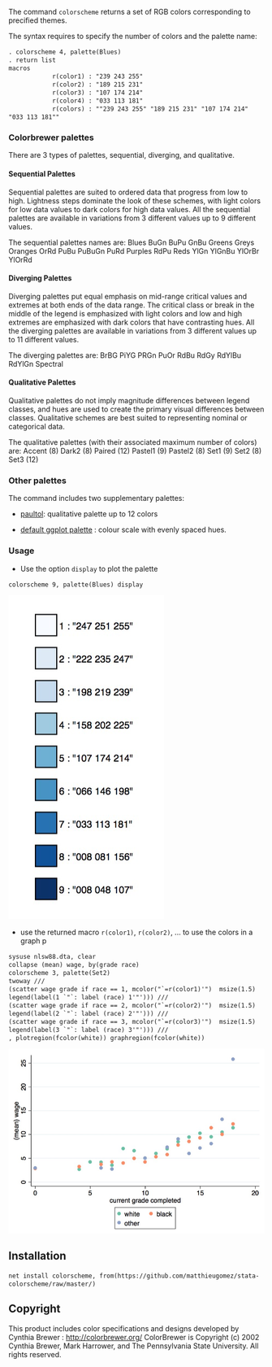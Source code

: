 
The command `colorscheme` returns a set of RGB colors corresponding to precified themes.

The syntax requires to specify the number of colors and the palette name: 

```
. colorscheme 4, palette(Blues)
. return list
macros
			r(color1) : "239 243 255"
            r(color2) : "189 215 231"
            r(color3) : "107 174 214"
            r(color4) : "033 113 181"
            r(colors) : ""239 243 255" "189 215 231" "107 174 214" "033 113 181""
```

### Colorbrewer palettes

There are 3 types of palettes, sequential, diverging, and qualitative.



#### Sequential Palettes
Sequential palettes are suited to ordered data that progress from low to high. Lightness steps
dominate the look of these schemes, with light colors for low data values to dark colors for high
data values. All the sequential palettes are available in variations from 3 different values up to 9 different values.

The sequential palettes names are: Blues BuGn BuPu GnBu Greens Greys Oranges OrRd PuBu PuBuGn PuRd Purples RdPu Reds YlGn YlGnBu YlOrBr YlOrRd

#### Diverging Palettes
Diverging palettes put equal emphasis on mid-range critical values and extremes at both ends
of the data range. The critical class or break in the middle of the legend is emphasized with light
colors and low and high extremes are emphasized with dark colors that have contrasting hues. All the diverging palettes are available in variations from 3 different values up to 11 different values.


The diverging palettes are:	BrBG PiYG PRGn PuOr RdBu RdGy RdYlBu RdYlGn Spectral


#### Qualitative Palettes
Qualitative palettes do not imply magnitude differences between legend classes, and hues are
used to create the primary visual differences between classes. Qualitative schemes are best suited
to representing nominal or categorical data. 

The qualitative palettes (with their associated maximum number of colors) are: Accent (8) Dark2 (8) Paired (12) Pastel1 (9) Pastel2 (8) Set1 (9) Set2 (8) Set3 (12)

### Other palettes
The command includes two supplementary palettes:

- [paultol](http://www.sron.nl/~pault/colourschemes.pdf): qualitative palette up to 12 colors

- [default ggplot palette](http://docs.ggplot2.org/0.9.3.1/scale_hue.html) : colour scale with evenly spaced hues. 

### Usage 


- Use the option `display` to plot the palette

```
colorscheme 9, palette(Blues) display
```

![](img/display.jpg)


- use the returned macro `r(color1)`, `r(color2)`, ... to  use the colors in a graph p

```
sysuse nlsw88.dta, clear
collapse (mean) wage, by(grade race)
colorscheme 3, palette(Set2)
twoway ///
(scatter wage grade if race == 1, mcolor("`=r(color1)'")  msize(1.5)   legend(label(1 `"`: label (race) 1'"'))) ///
(scatter wage grade if race == 2, mcolor("`=r(color2)'")  msize(1.5)   legend(label(2 `"`: label (race) 2'"'))) ///
(scatter wage grade if race == 3, mcolor("`=r(color3)'")  msize(1.5)   legend(label(3 `"`: label (race) 3'"'))) ///
, plotregion(fcolor(white)) graphregion(fcolor(white))
```
![](img/set2.jpg)

## Installation

```
net install colorscheme, from(https://github.com/matthieugomez/stata-colorscheme/raw/master/)
```


## Copyright
This product includes color specifications and designs developed by Cynthia Brewer : http://colorbrewer.org/
ColorBrewer is Copyright (c) 2002 Cynthia Brewer, Mark Harrower, and The Pennsylvania State
University. All rights reserved.

